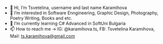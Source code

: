 - 👋 Hi, I’m Tsvetelina, username and last name Karamihova
- 👀 I’m interested in Software Enngineering, Graphic Design, Photography, Poetry Writing, Books and etc.
- 🌱 I’m currently learning C# Advanced in SoftUni Bulgaria
- 📫 How to reach me -> IG: @karamihova.ts, FB: Tsvetelina Karamihova, Mail: ts.karamihova@gmail.com

<!---
Karamihova/Karamihova is a ✨ special ✨ repository because its `README.md` (this file) appears on your GitHub profile.
You can click the Preview link to take a look at your changes.
--->
